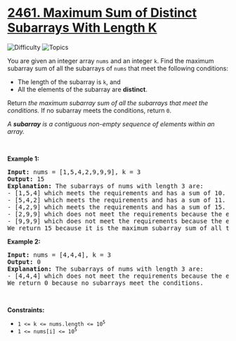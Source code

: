 # [2461. Maximum Sum of Distinct Subarrays With Length K](https://leetcode.com/problems/maximum-sum-of-distinct-subarrays-with-length-k)

![Difficulty](https://img.shields.io/badge/Difficulty-Medium-blue.svg) ![Topics](https://img.shields.io/badge/Topics--orange.svg)
<br/>

<p>You are given an integer array <code>nums</code> and an integer <code>k</code>. Find the maximum subarray sum of all the subarrays of <code>nums</code> that meet the following conditions:</p>

<ul>
	<li>The length of the subarray is <code>k</code>, and</li>
	<li>All the elements of the subarray are <strong>distinct</strong>.</li>
</ul>

<p>Return <em>the maximum subarray sum of all the subarrays that meet the conditions</em><em>.</em> If no subarray meets the conditions, return <code>0</code>.</p>

<p><em>A <strong>subarray</strong> is a contiguous non-empty sequence of elements within an array.</em></p>

<p>&nbsp;</p>
<p><strong class="example">Example 1:</strong></p>

<pre>
<strong>Input:</strong> nums = [1,5,4,2,9,9,9], k = 3
<strong>Output:</strong> 15
<strong>Explanation:</strong> The subarrays of nums with length 3 are:
- [1,5,4] which meets the requirements and has a sum of 10.
- [5,4,2] which meets the requirements and has a sum of 11.
- [4,2,9] which meets the requirements and has a sum of 15.
- [2,9,9] which does not meet the requirements because the element 9 is repeated.
- [9,9,9] which does not meet the requirements because the element 9 is repeated.
We return 15 because it is the maximum subarray sum of all the subarrays that meet the conditions
</pre>

<p><strong class="example">Example 2:</strong></p>

<pre>
<strong>Input:</strong> nums = [4,4,4], k = 3
<strong>Output:</strong> 0
<strong>Explanation:</strong> The subarrays of nums with length 3 are:
- [4,4,4] which does not meet the requirements because the element 4 is repeated.
We return 0 because no subarrays meet the conditions.
</pre>

<p>&nbsp;</p>
<p><strong>Constraints:</strong></p>

<ul>
	<li><code>1 &lt;= k &lt;= nums.length &lt;= 10<sup>5</sup></code></li>
	<li><code>1 &lt;= nums[i] &lt;= 10<sup>5</sup></code></li>
</ul>

